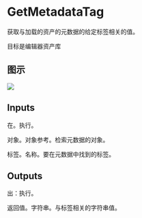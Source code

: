 # GetMetadataTag

获取与加载的资产的元数据的给定标签相关的值。

目标是编辑器资产库

## 图示

![]($-20221218-18520177.png)

## Inputs

在。执行。

对象。对象参考。检索元数据的对象。

标签。名称。要在元数据中找到的标签。

## Outputs

出：执行。

返回值。字符串。与标签相关的字符串值。